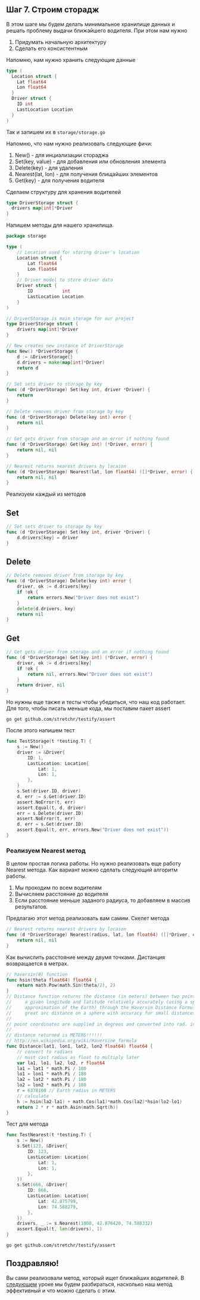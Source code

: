 ## Шаг 7. Строим сторадж

В этом шаге мы будем делать минимальное хранилище данных и решать проблему выдачи ближайшего водителя. При этом нам нужно

1. Придумать начальную архитектуру
2. Сделать его консистентным


Напомню, нам нужно хранить следующие данные
```Go
type (
  Location struct {
    Lat float64
    Lon float64
  }
  Driver struct {
    ID int 
    LastLocation Location
  }
)
```
Так и запишем их в `storage/storage.go`

Напомню, что нам нужно реализовать следующие фичи:

1. New() - для инциализации стораджа
2. Set(key, value) - для добавления или обновления элемента
3. Delete(key) - для удаления
4. Nearest(lat, lon) - для получения блищайших элементов
5. Get(key) - для получения водителя

Сделаем структуру для хранения водителей
```Go
type DriverStorage struct {
  drivers map[int]*Driver
}
```

Напишем методы для нашего хранилища. 
```Go
package storage

type (
	// Location used for storing driver's location
	Location struct {
		Lat float64
		Lon float64
	}
	// Driver model to store driver data
	Driver struct {
		ID           int
		LastLocation Location
	}
)

// DriverStorage is main storage for our project
type DriverStorage struct {
	drivers map[int]*Driver
}

// New creates new instance of DriverStorage
func New() *DriverStorage {
	d := &DriverStorage{}
	d.drivers = make(map[int]*Driver)
	return d
}

// Set sets driver to storage by key
func (d *DriverStorage) Set(key int, driver *Driver) {
	return
}

// Delete removes driver from storage by key
func (d *DriverStorage) Delete(key int) error {
	return nil
}

// Get gets driver from storage and an error if nothing found
func (d *DriverStorage) Get(key int) (*Driver, error) {
	return nil, nil
}

// Nearest returns nearest drivers by locaion
func (d *DriverStorage) Nearest(lat, lon float64) ([]*Driver, error) {
	return nil, nil
}
```

Реализуем каждый из методов

## Set

```Go
// Set sets driver to storage by key
func (d *DriverStorage) Set(key int, driver *Driver) {
	d.drivers[key] = driver
}
```

## Delete

```Go
// Delete removes driver from storage by key
func (d *DriverStorage) Delete(key int) error {
	driver, ok := d.drivers[key]
	if !ok {
		return errors.New("Driver does not exist")
	}
	delete(d.drivers, key)
	return nil
}
```

## Get

```Go
// Get gets driver from storage and an error if nothing found
func (d *DriverStorage) Get(key int) (*Driver, error) {
	driver, ok := d.drivers[key]
	if !ok {
		return nil, errors.New("Driver does not exist")
	}
	return driver, nil
}
```
Но нужны еще также и тесты чтобы убедиться, что наш код работает.
Для того, чтобы писать меньше кода, мы поставим пакет assert
```
go get github.com/stretchr/testify/assert
```
После этого напишем тест
```Go
func TestStorage(t *testing.T) {
	s := New()
	driver := &Driver{
		ID: 1,
		LastLocation: Location{
			Lat: 1,
			Lon: 1,
		},
	}
	s.Set(driver.ID, driver)
	d, err := s.Get(driver.ID)
	assert.NoError(t, err)
	assert.Equal(t, d, driver)
	err = s.Delete(driver.ID)
	assert.NoError(t, err)
	d, err = s.Get(driver.ID)
	assert.Equal(t, err, errors.New("Driver does not exist"))
}
```

### Реализуем Nearest метод
В целом простая логика работы. Но нужно реализовать еще работу Nearest метода.
Как вариант можно сделать следующий алгоритм работы.

1. Мы проходим по всем водителям
2. Вычисляем расстояние до водителя
3. Если расстояние меньше заданого радиуса, то добавляем в массив результатов.


Предлагаю этот метод реализовать вам самим.
Скелет метода

```Go
// Nearest returns nearest drivers by locaion
func (d *DriverStorage) Nearest(radius, lat, lon float64) ([]*Driver, error) {
	return nil, nil
}
```
Как вычислить расстояние между двумя точками. Дистанция возвращается в метрах.

```Go
// haversin(θ) function
func hsin(theta float64) float64 {
	return math.Pow(math.Sin(theta/2), 2)
}
// Distance function returns the distance (in meters) between two points of
//     a given longitude and latitude relatively accurately (using a spherical
//     approximation of the Earth) through the Haversin Distance Formula for
//     great arc distance on a sphere with accuracy for small distances
//
// point coordinates are supplied in degrees and converted into rad. in the func
//
// distance returned is METERS!!!!!!
// http://en.wikipedia.org/wiki/Haversine_formula
func Distance(lat1, lon1, lat2, lon2 float64) float64 {
	// convert to radians
	// must cast radius as float to multiply later
	var la1, lo1, la2, lo2, r float64
	la1 = lat1 * math.Pi / 180
	lo1 = lon1 * math.Pi / 180
	la2 = lat2 * math.Pi / 180
	lo2 = lon2 * math.Pi / 180
	r = 6378100 // Earth radius in METERS
	// calculate
	h := hsin(la2-la1) + math.Cos(la1)*math.Cos(la2)*hsin(lo2-lo1)
	return 2 * r * math.Asin(math.Sqrt(h))
}
```

Тест для метода

```Go
func TestNearest(t *testing.T) {
	s := New()
	s.Set(123, &Driver{
		ID: 123,
		LastLocation: Location{
			Lat: 1,
			Lon: 1,
		},
	})
	s.Set(666, &Driver{
		ID: 666,
		LastLocation: Location{
			Lat: 42.875799,
			Lon: 74.588279,
		},
	})
	drivers, _ := s.Nearest(1000, 42.876420, 74.588332)
	assert.Equal(t, len(drivers), 1)
}
```

```
go get github.com/stretchr/testify/assert
```

## Поздравляю! 
Вы сами реализовали метод, который ищет ближайших водителей. В [следующем](../step08/README.md) уроке мы будем разбираться, насколько наш метод эффективный и что можно сделать с этим.

